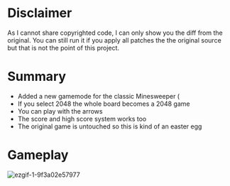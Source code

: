 # Disclaimer

As I cannot share copyrighted code, I can only show you the diff from the original.
You can still run it if you apply all patches the the original source but that is not the point of this project.

# Summary

* Added a new gamemode for the classic Minesweeper (
* If you select 2048 the whole board becomes a 2048 game
* You can play with the arrows
* The score and high score system works too
* The original game is untouched so this is kind of an easter egg

# Gameplay

![ezgif-1-9f3a02e57977](https://user-images.githubusercontent.com/1939926/109400500-5f195000-7949-11eb-85b7-753bf6bf226b.gif)
